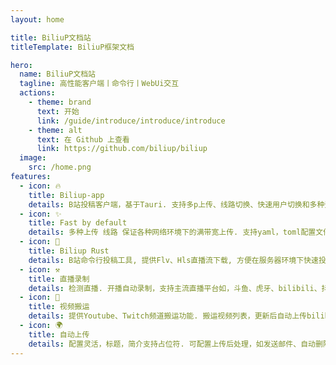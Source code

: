 ```yaml
---
layout: home

title: BiliuP文档站
titleTemplate: BiliuP框架文档

hero:
  name: BiliuP文档站  
  tagline: 高性能客户端丨命令行丨WebUi交互
  actions:
    - theme: brand
      text: 开始
      link: /guide/introduce/introduce/introduce
    - theme: alt
      text: 在 Github 上查看
      link: https://github.com/biliup/biliup
  image:
    src: /home.png
features:
  - icon: 🔥
    title: Biliup-app
    details: B站投稿客户端，基于Tauri. 支持多p上传、线路切换、快速用户切换和多种登录方式. 核心由Biliup Rust提供支持。
  - icon: ✨
    title: Fast by default 
    details: 多种上传 线路 保证各种网络环境下的满带宽上传. 支持yaml，toml配置文件格式，提供web页面快速配置，查看录制状态。
  - icon: 🚀
    title: Biliup Rust
    details: B站命令行投稿工具, 提供Flv、Hls直播流下载, 方便在服务器环境下快速投稿, 自定义自动化录制、下载、上传工具。
  - icon: ⚒
    title: 直播录制
    details: 检测直播. 开播自动录制，支持主流直播平台如，斗鱼、虎牙、bilibili、抖音等。
  - icon: 🎨
    title: 视频搬运
    details: 提供Youtube、Twitch频道搬运功能. 搬运视频列表，更新后自动上传bilibili。
  - icon: 🌍
    title: 自动上传
    details: 配置灵活，标题，简介支持占位符. 可配置上传后处理，如发送邮件、自动删除、备份等。
---
```


